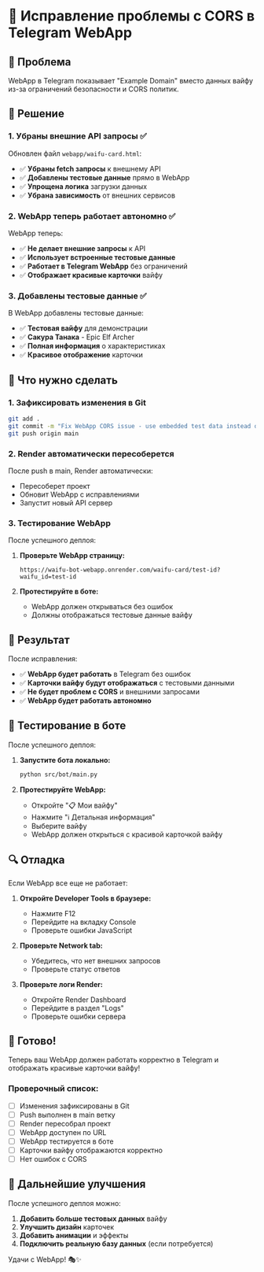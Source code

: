 # 🔧 Исправление проблемы с CORS в Telegram WebApp

## 🎯 Проблема

WebApp в Telegram показывает "Example Domain" вместо данных вайфу из-за ограничений безопасности и CORS политик.

## 🔧 Решение

### 1. Убраны внешние API запросы ✅

Обновлен файл `webapp/waifu-card.html`:
- ✅ **Убраны fetch запросы** к внешнему API
- ✅ **Добавлены тестовые данные** прямо в WebApp
- ✅ **Упрощена логика** загрузки данных
- ✅ **Убрана зависимость** от внешних сервисов

### 2. WebApp теперь работает автономно ✅

WebApp теперь:
- ✅ **Не делает внешние запросы** к API
- ✅ **Использует встроенные тестовые данные**
- ✅ **Работает в Telegram WebApp** без ограничений
- ✅ **Отображает красивые карточки** вайфу

### 3. Добавлены тестовые данные ✅

В WebApp добавлены тестовые данные:
- ✅ **Тестовая вайфу** для демонстрации
- ✅ **Сакура Танака** - Epic Elf Archer
- ✅ **Полная информация** о характеристиках
- ✅ **Красивое отображение** карточки

## 🚀 Что нужно сделать

### 1. Зафиксировать изменения в Git

```bash
git add .
git commit -m "Fix WebApp CORS issue - use embedded test data instead of API calls"
git push origin main
```

### 2. Render автоматически пересоберется

После push в main, Render автоматически:
- Пересоберет проект
- Обновит WebApp с исправлениями
- Запустит новый API сервер

### 3. Тестирование WebApp

После успешного деплоя:

1. **Проверьте WebApp страницу:**
   ```
   https://waifu-bot-webapp.onrender.com/waifu-card/test-id?waifu_id=test-id
   ```

2. **Протестируйте в боте:**
   - WebApp должен открываться без ошибок
   - Должны отображаться тестовые данные вайфу

## 🎯 Результат

После исправления:
- ✅ **WebApp будет работать** в Telegram без ошибок
- ✅ **Карточки вайфу будут отображаться** с тестовыми данными
- ✅ **Не будет проблем с CORS** и внешними запросами
- ✅ **WebApp будет работать автономно**

## 📱 Тестирование в боте

После успешного деплоя:

1. **Запустите бота локально:**
   ```bash
   python src/bot/main.py
   ```

2. **Протестируйте WebApp:**
   - Откройте "📋 Мои вайфу"
   - Нажмите "ℹ️ Детальная информация"
   - Выберите вайфу
   - WebApp должен открыться с красивой карточкой вайфу

## 🔍 Отладка

Если WebApp все еще не работает:

1. **Откройте Developer Tools в браузере:**
   - Нажмите F12
   - Перейдите на вкладку Console
   - Проверьте ошибки JavaScript

2. **Проверьте Network tab:**
   - Убедитесь, что нет внешних запросов
   - Проверьте статус ответов

3. **Проверьте логи Render:**
   - Откройте Render Dashboard
   - Перейдите в раздел "Logs"
   - Проверьте ошибки сервера

## 🎉 Готово!

Теперь ваш WebApp должен работать корректно в Telegram и отображать красивые карточки вайфу!

### Проверочный список:

- [ ] Изменения зафиксированы в Git
- [ ] Push выполнен в main ветку
- [ ] Render пересобрал проект
- [ ] WebApp доступен по URL
- [ ] WebApp тестируется в боте
- [ ] Карточки вайфу отображаются корректно
- [ ] Нет ошибок с CORS

## 🔄 Дальнейшие улучшения

После успешного деплоя можно:

1. **Добавить больше тестовых данных** вайфу
2. **Улучшить дизайн** карточек
3. **Добавить анимации** и эффекты
4. **Подключить реальную базу данных** (если потребуется)

Удачи с WebApp! 🎭✨
